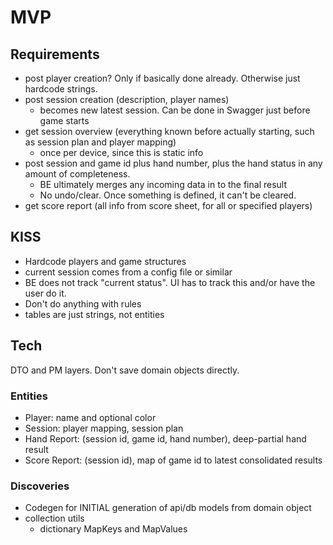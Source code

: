 # MVP

## Requirements

- post player creation? Only if basically done already. Otherwise just hardcode strings.
- post session creation (description, player names)
  - becomes new latest session. Can be done in Swagger just before game starts
- get session overview (everything known before actually starting, such as session plan and player mapping)
  - once per device, since this is static info
- post session and game id plus hand number, plus the hand status in any amount of completeness.
  - BE ultimately merges any incoming data in to the final result
  - No undo/clear. Once something is defined, it can't be cleared.
- get score report (all info from score sheet, for all or specified players)

## KISS

- Hardcode players and game structures
- current session comes from a config file or similar
- BE does not track "current status". UI has to track this and/or have the user do it.
- Don't do anything with rules
- tables are just strings, not entities

## Tech

DTO and PM layers. Don't save domain objects directly.

### Entities

- Player: name and optional color
- Session: player mapping, session plan
- Hand Report: (session id, game id, hand number), deep-partial hand result
- Score Report: (session id), map of game id to latest consolidated results

### Discoveries

- Codegen for INITIAL generation of api/db models from domain object
- collection utils
  - dictionary MapKeys and MapValues